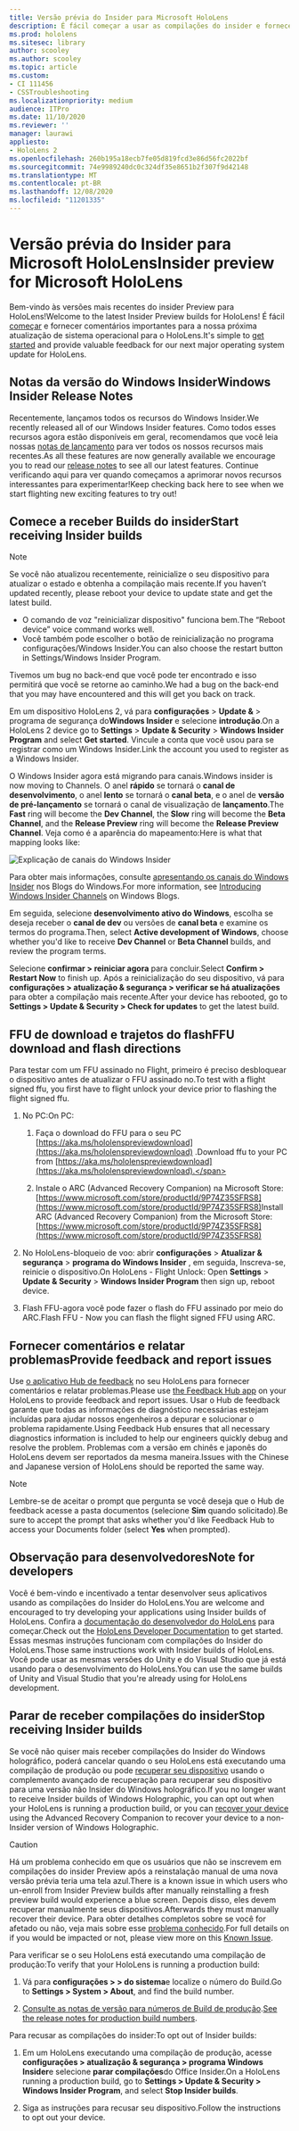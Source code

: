 ```yaml
---
title: Versão prévia do Insider para Microsoft HoloLens
description: É fácil começar a usar as compilações do insider e fornecer comentários importantes para a nossa próxima atualização de sistema operacional para o HoloLens.
ms.prod: hololens
ms.sitesec: library
author: scooley
ms.author: scooley
ms.topic: article
ms.custom:
- CI 111456
- CSSTroubleshooting
ms.localizationpriority: medium
audience: ITPro
ms.date: 11/10/2020
ms.reviewer: ''
manager: laurawi
appliesto:
- HoloLens 2
ms.openlocfilehash: 260b195a18ecb7fe05d819fcd3e86d56fc2022bf
ms.sourcegitcommit: 74e9989240dc0c324df35e8651b2f307f9d42148
ms.translationtype: MT
ms.contentlocale: pt-BR
ms.lasthandoff: 12/08/2020
ms.locfileid: "11201335"
---
```

# <span data-ttu-id="33131-103">Versão prévia do Insider para Microsoft HoloLens</span><span class="sxs-lookup"><span data-stu-id="33131-103">Insider preview for Microsoft HoloLens</span></span>

<span data-ttu-id="33131-104">Bem-vindo às versões mais recentes do insider Preview para HoloLens!</span><span class="sxs-lookup"><span data-stu-id="33131-104">Welcome to the latest Insider Preview builds for HoloLens!</span></span> <span data-ttu-id="33131-105">É fácil [começar](hololens-insider.md#start-receiving-insider-builds) e fornecer comentários importantes para a nossa próxima atualização de sistema operacional para o HoloLens.</span><span class="sxs-lookup"><span data-stu-id="33131-105">It's simple to [get started](hololens-insider.md#start-receiving-insider-builds) and provide valuable feedback for our next major operating system update for HoloLens.</span></span>

## <span data-ttu-id="33131-106">Notas da versão do Windows Insider</span><span class="sxs-lookup"><span data-stu-id="33131-106">Windows Insider Release Notes</span></span>

<span data-ttu-id="33131-107">Recentemente, lançamos todos os recursos do Windows Insider.</span><span class="sxs-lookup"><span data-stu-id="33131-107">We recently released all of our Windows Insider features.</span></span> <span data-ttu-id="33131-108">Como todos esses recursos agora estão disponíveis em geral, recomendamos que você leia nossas [notas de lançamento](hololens-release-notes.md) para ver todos os nossos recursos mais recentes.</span><span class="sxs-lookup"><span data-stu-id="33131-108">As all these features are now generally available we encourage you to read our [release notes](hololens-release-notes.md) to see all our latest features.</span></span> <span data-ttu-id="33131-109">Continue verificando aqui para ver quando começamos a aprimorar novos recursos interessantes para experimentar!</span><span class="sxs-lookup"><span data-stu-id="33131-109">Keep checking back here to see when we start flighting new exciting features to try out!</span></span>

## <span data-ttu-id="33131-110">Comece a receber Builds do insider</span><span class="sxs-lookup"><span data-stu-id="33131-110">Start receiving Insider builds</span></span>

> [!NOTE]
> <span data-ttu-id="33131-111">Se você não atualizou recentemente, reinicialize o seu dispositivo para atualizar o estado e obtenha a compilação mais recente.</span><span class="sxs-lookup"><span data-stu-id="33131-111">If you haven’t updated recently, please reboot your device to update state and get the latest build.</span></span>
> - <span data-ttu-id="33131-112">O comando de voz "reinicializar dispositivo" funciona bem.</span><span class="sxs-lookup"><span data-stu-id="33131-112">The “Reboot device” voice command works well.</span></span> 
> - <span data-ttu-id="33131-113">Você também pode escolher o botão de reinicialização no programa configurações/Windows Insider.</span><span class="sxs-lookup"><span data-stu-id="33131-113">You can also choose the restart button in Settings/Windows Insider Program.</span></span>
>
> <span data-ttu-id="33131-114">Tivemos um bug no back-end que você pode ter encontrado e isso permitirá que você se retorne ao caminho.</span><span class="sxs-lookup"><span data-stu-id="33131-114">We had a bug on the back-end that you may have encountered and this will get you back on track.</span></span>

<span data-ttu-id="33131-115">Em um dispositivo HoloLens 2, vá para **configurações**  >  **Update &**  >  programa de segurança do**Windows Insider** e selecione **introdução**.</span><span class="sxs-lookup"><span data-stu-id="33131-115">On a HoloLens 2 device go to **Settings** > **Update & Security** > **Windows Insider Program** and select **Get started**.</span></span> <span data-ttu-id="33131-116">Vincule a conta que você usou para se registrar como um Windows Insider.</span><span class="sxs-lookup"><span data-stu-id="33131-116">Link the account you used to register as a Windows Insider.</span></span>

<span data-ttu-id="33131-117">O Windows Insider agora está migrando para canais.</span><span class="sxs-lookup"><span data-stu-id="33131-117">Windows insider is now moving to Channels.</span></span> <span data-ttu-id="33131-118">O anel **rápido** se tornará o **canal de desenvolvimento**, o anel **lento** se tornará o **canal beta**, e o anel de **versão de pré-lançamento** se tornará o canal de visualização de **lançamento**.</span><span class="sxs-lookup"><span data-stu-id="33131-118">The **Fast** ring will become the **Dev Channel**, the **Slow** ring will become the **Beta Channel**, and the **Release Preview** ring will become the **Release Preview Channel**.</span></span> <span data-ttu-id="33131-119">Veja como é a aparência do mapeamento:</span><span class="sxs-lookup"><span data-stu-id="33131-119">Here is what that mapping looks like:</span></span>

![Explicação de canais do Windows Insider](images/WindowsInsiderChannels.png)

<span data-ttu-id="33131-121">Para obter mais informações, consulte [apresentando os canais do Windows Insider](https://blogs.windows.com/windowsexperience/2020/06/15/introducing-windows-insider-channels) nos Blogs do Windows.</span><span class="sxs-lookup"><span data-stu-id="33131-121">For more information, see [Introducing Windows Insider Channels](https://blogs.windows.com/windowsexperience/2020/06/15/introducing-windows-insider-channels) on Windows Blogs.</span></span>

<span data-ttu-id="33131-122">Em seguida, selecione **desenvolvimento ativo do Windows**, escolha se deseja receber o **canal de dev** ou versões de **canal beta** e examine os termos do programa.</span><span class="sxs-lookup"><span data-stu-id="33131-122">Then, select **Active development of Windows**, choose whether you'd like to receive **Dev Channel** or **Beta Channel** builds, and review the program terms.</span></span>

<span data-ttu-id="33131-123">Selecione **confirmar > reiniciar agora** para concluir.</span><span class="sxs-lookup"><span data-stu-id="33131-123">Select **Confirm > Restart Now** to finish up.</span></span> <span data-ttu-id="33131-124">Após a reinicialização do seu dispositivo, vá para **configurações > atualização & segurança > verificar se há atualizações** para obter a compilação mais recente.</span><span class="sxs-lookup"><span data-stu-id="33131-124">After your device has rebooted, go to **Settings > Update & Security > Check for updates** to get the latest build.</span></span>

## <span data-ttu-id="33131-125">FFU de download e trajetos do flash</span><span class="sxs-lookup"><span data-stu-id="33131-125">FFU download and flash directions</span></span>
<span data-ttu-id="33131-126">Para testar com um FFU assinado no Flight, primeiro é preciso desbloquear o dispositivo antes de atualizar o FFU assinado no.</span><span class="sxs-lookup"><span data-stu-id="33131-126">To test with a flight signed ffu, you first have to flight unlock your device prior to flashing the flight signed ffu.</span></span>
1. <span data-ttu-id="33131-127">No PC:</span><span class="sxs-lookup"><span data-stu-id="33131-127">On PC:</span></span>

    1. <span data-ttu-id="33131-128">Faça o download do FFU para o seu PC [https://aka.ms/hololenspreviewdownload](https://aka.ms/hololenspreviewdownload) .</span><span class="sxs-lookup"><span data-stu-id="33131-128">Download ffu to your PC from [https://aka.ms/hololenspreviewdownload](https://aka.ms/hololenspreviewdownload).</span></span>
    
    1. <span data-ttu-id="33131-129">Instale o ARC (Advanced Recovery Companion) na Microsoft Store: [https://www.microsoft.com/store/productId/9P74Z35SFRS8](https://www.microsoft.com/store/productId/9P74Z35SFRS8)</span><span class="sxs-lookup"><span data-stu-id="33131-129">Install ARC (Advanced Recovery Companion) from the Microsoft Store: [https://www.microsoft.com/store/productId/9P74Z35SFRS8](https://www.microsoft.com/store/productId/9P74Z35SFRS8)</span></span>
    
1. <span data-ttu-id="33131-130">No HoloLens-bloqueio de voo: abrir **configurações**  >  **Atualizar & segurança**  >  **programa do Windows Insider** , em seguida, Inscreva-se, reinicie o dispositivo.</span><span class="sxs-lookup"><span data-stu-id="33131-130">On HoloLens - Flight Unlock: Open **Settings** > **Update & Security** > **Windows Insider Program** then sign up, reboot device.</span></span>

1. <span data-ttu-id="33131-131">Flash FFU-agora você pode fazer o flash do FFU assinado por meio do ARC.</span><span class="sxs-lookup"><span data-stu-id="33131-131">Flash FFU - Now you can flash the flight signed FFU using ARC.</span></span>

## <span data-ttu-id="33131-132">Fornecer comentários e relatar problemas</span><span class="sxs-lookup"><span data-stu-id="33131-132">Provide feedback and report issues</span></span>

<span data-ttu-id="33131-133">Use [o aplicativo Hub de feedback](hololens-feedback.md) no seu HoloLens para fornecer comentários e relatar problemas.</span><span class="sxs-lookup"><span data-stu-id="33131-133">Please use [the Feedback Hub app](hololens-feedback.md) on your HoloLens to provide feedback and report issues.</span></span> <span data-ttu-id="33131-134">Usar o Hub de feedback garante que todas as informações de diagnóstico necessárias estejam incluídas para ajudar nossos engenheiros a depurar e solucionar o problema rapidamente.</span><span class="sxs-lookup"><span data-stu-id="33131-134">Using Feedback Hub ensures that all necessary diagnostics information is included to help our engineers quickly debug and resolve the problem.</span></span>  <span data-ttu-id="33131-135">Problemas com a versão em chinês e japonês do HoloLens devem ser reportados da mesma maneira.</span><span class="sxs-lookup"><span data-stu-id="33131-135">Issues with the Chinese and Japanese version of HoloLens should be reported the same way.</span></span>

> [!NOTE]
> <span data-ttu-id="33131-136">Lembre-se de aceitar o prompt que pergunta se você deseja que o Hub de feedback acesse a pasta documentos (selecione **Sim** quando solicitado).</span><span class="sxs-lookup"><span data-stu-id="33131-136">Be sure to accept the prompt that asks whether you'd like Feedback Hub to access your Documents folder (select **Yes** when prompted).</span></span>

## <span data-ttu-id="33131-137">Observação para desenvolvedores</span><span class="sxs-lookup"><span data-stu-id="33131-137">Note for developers</span></span>

<span data-ttu-id="33131-138">Você é bem-vindo e incentivado a tentar desenvolver seus aplicativos usando as compilações do Insider do HoloLens.</span><span class="sxs-lookup"><span data-stu-id="33131-138">You are welcome and encouraged to try developing your applications using Insider builds of HoloLens.</span></span>  <span data-ttu-id="33131-139">Confira a [documentação do desenvolvedor do HoloLens](https://developer.microsoft.com/windows/mixed-reality/development) para começar.</span><span class="sxs-lookup"><span data-stu-id="33131-139">Check out the [HoloLens Developer Documentation](https://developer.microsoft.com/windows/mixed-reality/development) to get started.</span></span> <span data-ttu-id="33131-140">Essas mesmas instruções funcionam com compilações do Insider do HoloLens.</span><span class="sxs-lookup"><span data-stu-id="33131-140">Those same instructions work with Insider builds of HoloLens.</span></span>  <span data-ttu-id="33131-141">Você pode usar as mesmas versões do Unity e do Visual Studio que já está usando para o desenvolvimento do HoloLens.</span><span class="sxs-lookup"><span data-stu-id="33131-141">You can use the same builds of Unity and Visual Studio that you're already using for HoloLens development.</span></span>

## <span data-ttu-id="33131-142">Parar de receber compilações do insider</span><span class="sxs-lookup"><span data-stu-id="33131-142">Stop receiving Insider builds</span></span>

<span data-ttu-id="33131-143">Se você não quiser mais receber compilações do Insider do Windows holográfico, poderá cancelar quando o seu HoloLens está executando uma compilação de produção ou pode [recuperar seu dispositivo](hololens-recovery.md) usando o complemento avançado de recuperação para recuperar seu dispositivo para uma versão não Insider do Windows holográfico.</span><span class="sxs-lookup"><span data-stu-id="33131-143">If you no longer want to receive Insider builds of Windows Holographic, you can opt out when your HoloLens is running a production build, or you can [recover your device](hololens-recovery.md) using the Advanced Recovery Companion to recover your device to a non-Insider version of Windows Holographic.</span></span>

> [!CAUTION]
> <span data-ttu-id="33131-144">Há um problema conhecido em que os usuários que não se inscrevem em compilações do insider Preview após a reinstalação manual de uma nova versão prévia teria uma tela azul.</span><span class="sxs-lookup"><span data-stu-id="33131-144">There is a known issue in which users who un-enroll from Insider Preview builds after manually reinstalling a fresh preview build would experience a blue screen.</span></span> <span data-ttu-id="33131-145">Depois disso, eles devem recuperar manualmente seus dispositivos.</span><span class="sxs-lookup"><span data-stu-id="33131-145">Afterwards they must manually recover their device.</span></span> <span data-ttu-id="33131-146">Para obter detalhes completos sobre se você for afetado ou não, veja mais sobre esse [problema conhecido](https://docs.microsoft.com/hololens/hololens-known-issues?source=docs#blue-screen-is-shown-after-unenrolling-from-insider-preview-builds-on-a-device-reflashed-with-a-insider-build).</span><span class="sxs-lookup"><span data-stu-id="33131-146">For full details on if you would be impacted or not, please view more on this [Known Issue](https://docs.microsoft.com/hololens/hololens-known-issues?source=docs#blue-screen-is-shown-after-unenrolling-from-insider-preview-builds-on-a-device-reflashed-with-a-insider-build).</span></span>

<span data-ttu-id="33131-147">Para verificar se o seu HoloLens está executando uma compilação de produção:</span><span class="sxs-lookup"><span data-stu-id="33131-147">To verify that your HoloLens is running a production build:</span></span>

1. <span data-ttu-id="33131-148">Vá para **configurações > > do sistema**e localize o número do Build.</span><span class="sxs-lookup"><span data-stu-id="33131-148">Go to **Settings > System > About**, and find the build number.</span></span>

1. <span data-ttu-id="33131-149">[Consulte as notas de versão para números de Build de produção](hololens-release-notes.md).</span><span class="sxs-lookup"><span data-stu-id="33131-149">[See the release notes for production build numbers](hololens-release-notes.md).</span></span>

<span data-ttu-id="33131-150">Para recusar as compilações do insider:</span><span class="sxs-lookup"><span data-stu-id="33131-150">To opt out of Insider builds:</span></span>

1. <span data-ttu-id="33131-151">Em um HoloLens executando uma compilação de produção, acesse **configurações > atualização & segurança > programa Windows Insider**e selecione **parar compilações**do Office Insider.</span><span class="sxs-lookup"><span data-stu-id="33131-151">On a HoloLens running a production build, go to **Settings > Update & Security > Windows Insider Program**, and select **Stop Insider builds**.</span></span>

1. <span data-ttu-id="33131-152">Siga as instruções para recusar seu dispositivo.</span><span class="sxs-lookup"><span data-stu-id="33131-152">Follow the instructions to opt out your device.</span></span>
